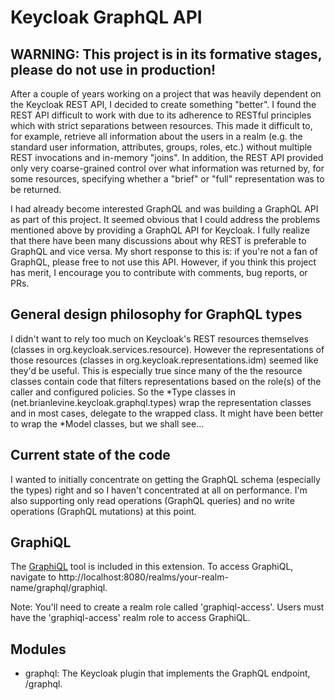 # Keycloak GraphQL API

## WARNING: This project is in its formative stages, please do not use in production!

After a couple of years working on a project that was heavily dependent on the Keycloak REST API, I decided
to create something "better". I found the REST API difficult to work with due to its adherence to
RESTful principles which with strict separations between resources. This made it difficult to, for example, 
retrieve all information about the users in a realm (e.g. the standard user information, attributes,
groups, roles, etc.) without multiple REST invocations and in-memory "joins". In addition, the REST API
provided only very coarse-grained control over what information was returned by, for some resources,
specifying whether a "brief" or "full" representation was to be returned.
<p></p>
I had already become interested GraphQL and was building a GraphQL API as part of this project. It seemed
obvious that I could address the problems mentioned above by providing a GraphQL API for Keycloak. I fully
realize that there have been many discussions about why REST is preferable to GraphQL and vice versa. My
short response to this is: if you're not a fan of GraphQL, please free to not use this API. However,
if you think this project has merit, I encourage you to contribute with comments, bug reports, or PRs.

## General design philosophy for GraphQL types
I didn't want to rely too much on Keycloak's REST resources themselves 
(classes in org.keycloak.services.resource). However the representations of those resources
(classes in org.keycloak.representations.idm) seemed like they'd be useful. This is
especially true since many of the the resource classes contain code that filters representations
based on the role(s) of the caller and configured policies. So the *Type classes in 
(net.brianlevine.keycloak.graphql.types) wrap the representation classes and in most cases,
delegate to the wrapped class. It might have been better to wrap the *Model classes, but we shall see...

## Current state of the code
I wanted to initially concentrate on getting the GraphQL schema (especially the types) right and
so I haven't concentrated at all on performance. I'm also supporting only read operations
(GraphQL queries) and no write operations (GraphQL mutations) at this point.

## GraphiQL
The [GraphiQL](https://github.com/graphql/graphiql) tool is included in this extension. To access GraphiQL, navigate to
http://localhost:8080/realms/your-realm-name/graphql/graphiql.
<p></p>
Note: You'll need to create a realm role called 'graphiql-access'. Users must have the 'graphiql-access' realm 
role to access GraphiQL.

## Modules

- graphql: The Keycloak plugin that implements the GraphQL endpoint,  /graphql.

